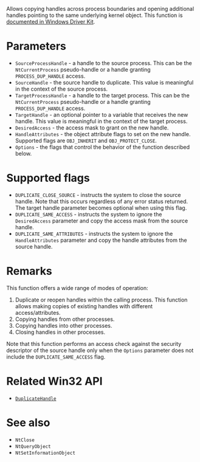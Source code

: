 Allows copying handles across process boundaries and opening additional handles pointing to the same underlying kernel object. This function is [documented in Windows Driver Kit](https://learn.microsoft.com/en-us/windows-hardware/drivers/ddi/ntifs/nf-ntifs-zwduplicateobject).

# Parameters
 - `SourceProcessHandle` - a handle to the source process. This can be the `NtCurrentProcess` pseudo-handle or a handle granting `PROCESS_DUP_HANDLE` access.
 - `SourceHandle` - the source handle to duplicate. This value is meaningful in the context of the source process.
 - `TargetProcessHandle` - a handle to the target process. This can be the `NtCurrentProcess` pseudo-handle or a handle granting `PROCESS_DUP_HANDLE` access.
 - `TargetHandle` - an optional pointer to a variable that receives the new handle. This value is meaningful in the context of the target process.
 - `DesiredAccess` - the access mask to grant on the new handle.
 - `HandleAttributes` - the object attribute flags to set on the new handle. Supported flags are `OBJ_INHERIT` and `OBJ_PROTECT_CLOSE`.
 - `Options` - the flags that control the behavior of the function described below.

# Supported flags
 - `DUPLICATE_CLOSE_SOURCE` - instructs the system to close the source handle. Note that this occurs regardless of any error status returned. The target handle parameter becomes optional when using this flag.
 - `DUPLICATE_SAME_ACCESS` - instructs the system to ignore the `DesiredAccess` parameter and copy the access mask from the source handle.
 - `DUPLICATE_SAME_ATTRIBUTES` - instructs the system to ignore the `HandleAttributes` parameter and copy the handle attributes from the source handle.

# Remarks
This function offers a wide range of modes of operation:

1. Duplicate or reopen handles within the calling process. This function allows making copies of existing handles with different access/attributes.
2. Copying handles from other processes.
3. Copying handles into other processes.
4. Closing handles in other processes.

Note that this function performs an access check against the security descriptor of the source handle only when the `Options` parameter does not include the `DUPLICATE_SAME_ACCESS` flag.

# Related Win32 API
 - [`DuplicateHandle`](https://learn.microsoft.com/en-us/windows/win32/api/handleapi/nf-handleapi-duplicatehandle)

# See also
 - `NtClose`
 - `NtQueryObject`
 - `NtSetInformationObject`
